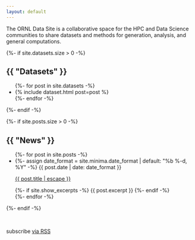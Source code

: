 ```yaml
---
layout: default
---
```


<div class="home">
  <p>The ORNL Data Site is a collaborative space for the HPC and Data Science communities to share datasets and methods for generation, analysis, and general computations.</p>

  {%- if site.datasets.size > 0 -%}
    <h2 class="post-list-heading">{{ "Datasets" }}</h2>
    <ul class="post-list">
      {%- for post in site.datasets -%}
      <li> <!-- class="wrapper"> -->
        {% include dataset.html post=post %}
      </li>
      {%- endfor -%}
    </ul>
  {%- endif -%}

  {%- if site.posts.size > 0 -%}
    <h2 class="post-list-heading">{{ "News" }}</h2>
    <ul class="post-list">
      {%- for post in site.posts -%}
      <li>
        {%- assign date_format = site.minima.date_format | default: "%b %-d, %Y" -%}
        <span class="post-meta">{{ post.date | date: date_format }}</span>
        <p>
          <a class="post-link" href="{{ post.url | relative_url }}">
            {{ post.title | escape }}
          </a>
        </p>
        {%- if site.show_excerpts -%}
          {{ post.excerpt }}
        {%- endif -%}
      </li>
      {%- endfor -%}
    </ul>
  {%- endif -%}

  <br />
  <p class="rss-subscribe">subscribe <a href="{{ "/feed.xml" | relative_url }}">via RSS</a></p>
</div>
